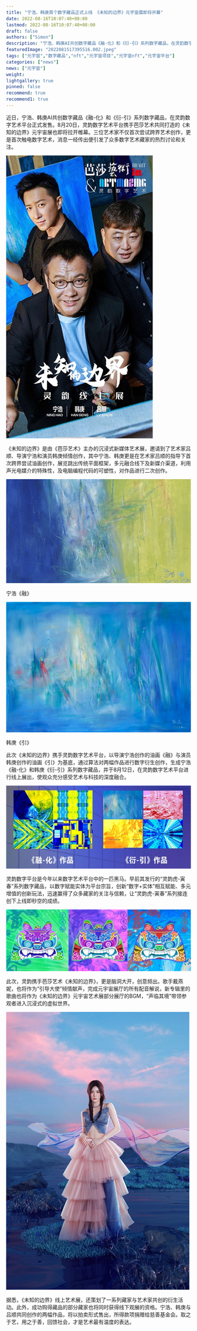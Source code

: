 ```yaml
---
title: "宁浩、韩庚首个数字藏品正式上线 《未知的边界》元宇宙展即将开幕"
date: 2022-08-16T10:07:40+08:00
lastmod: 2022-08-16T10:07:40+08:00
draft: false
authors: ["Simon"]
description: "宁浩、韩庚AI共创数字藏品《融-化》和《衍-引》系列数字藏品，在灵韵数字艺术平台正式发售。8月20日，灵韵数字艺术平台携手芭莎艺术共同打造的《未知的边界》元宇宙展也即将拉开帷幕。"
featuredImage: "2022081517395516.002.jpeg"
tags: ["元宇宙","数字藏品","nft","元宇宙项目","元宇宙nft","元宇宙平台"]
categories: ["news"]
news: ["元宇宙"]
weight: 
lightgallery: true
pinned: false
recommend: true
recommend1: true
---
```


近日，宁浩、韩庚AI共创数字藏品《融-化》和《衍-引》系列数字藏品，在灵韵数字艺术平台正式发售。8月20日，灵韵数字艺术平台携手芭莎艺术共同打造的《未知的边界》元宇宙展也即将拉开帷幕。三位艺术家不仅首次尝试跨界艺术创作，更是首次触电数字艺术，消息一经传出便引发了众多数字艺术藏家的热烈讨论和关注。

![配图](2022081517395516.001.jpg)

《未知的边界》是由《芭莎艺术》主办的沉浸式新媒体艺术展，邀请到了艺术家吕顺、导演宁浩和演员韩庚倾情创作，其中宁浩、韩庚更是在艺术家吕顺的指导下首次跨界尝试油画创作，展览跳出传统平面框架，多元融合线下及新媒介渠道，利用声光电媒介的特殊性，及电脑编程代码的可塑性，对作品进行二次创作。

![配图](2022081517395516.002.jpeg)

宁浩《融》

![配图](2022081517395516.003.jpeg)

韩庚《引》

此次《未知的边界》携手灵韵数字艺术平台，以导演宁浩创作的油画《融》与演员韩庚创作的油画《引》为基底，通过算法对两幅作品进行数字衍生创作，生成宁浩《融-化》和韩庚《衍-引》系列数字藏品，并于8月12日，在灵韵数字艺术平台进行线上展出，使观众充分感受艺术与科技的深度融合。

![配图](2022081517395516.004.jpeg)

灵韵数字平台是今年以来数字艺术平台中的一匹黑马。早前其发行的“灵韵虎-寅春”系列数字藏品，以数字赋能实体为平台宗旨，创新“数字+实体”相互赋能、多元增值的创新玩法，迅速赢得了众多藏家的关注与信赖，让“灵韵虎-寅春”系列接连创下上线即秒空的成绩。

![配图](2022081517395516.005.jpeg)

此次，灵韵携手芭莎艺术《未知的边界》，更是脑洞大开，创意频出。歌手戴燕妮，也将作为“引导大使”倾情献声，完成元宇宙展厅的所有配音解说，新专辑里的歌曲也将作为《未知的边界》元宇宙艺术展部分展厅的BGM，“声临其境”带领参观者进入沉浸式的虚拟世界。

![配图](2022081517395516.006.jpg)

据悉，《未知的边界》线上艺术展，还策划了一系列藏家与艺术家共创的衍生活动。此外，成功购得藏品的部分藏家也将同时获得线下观展的资格。宁浩、韩庚与吕顺共同创作的两幅作品，将以拍卖形式售出，所得款项捐赠给慈善基金会。取之于艺，用之于善，回馈社会，才是艺术最有温度的表达。